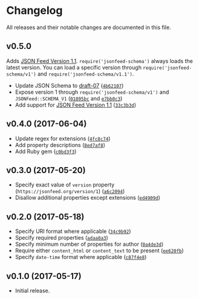 # Changelog

All releases and their notable changes are documented in this file.

## v0.5.0

Adds [JSON Feed Version 1.1](https://jsonfeed.org/version/1.1). `require('jsonfeed-schema')` always loads the latest version. You can load a specific version through `require('jsonfeed-schema/v1')` and `require('jsonfeed-schema/v1.1')`.

- Update JSON Schema to [draft-07](https://json-schema.org/draft-07/json-schema-release-notes.html) ([`4b62107`](https://github.com/sonicdoe/jsonfeed-schema/commit/4b621074ee811c4dee14224fee5a20679c0fcf85))
- Expose version 1 through `require('jsonfeed-schema/v1')` and `JSONFeed::SCHEMA_V1` ([`01895bc`](https://github.com/sonicdoe/jsonfeed-schema/commit/01895bcd8c32d34e5134125fb772bc498b57fe7f) and [`e7bb0c3`](https://github.com/sonicdoe/jsonfeed-schema/commit/e7bb0c39b59470cbb75e2ba1d762583b5421663a))
- Add support for [JSON Feed Version 1.1](https://jsonfeed.org/version/1.1) ([`33c3b3d`](https://github.com/sonicdoe/jsonfeed-schema/commit/33c3b3d1296a0238f19dcd7a0becfd19a917372f))

## v0.4.0 (2017-06-04)

- Update regex for extensions ([`4fc8c74`](https://github.com/sonicdoe/jsonfeed-schema/commit/4fc8c74bfb190802dcc1ca350265401ee2450445))
- Add property descriptions ([`8ed7af8`](https://github.com/sonicdoe/jsonfeed-schema/commit/8ed7af8e578b21db96d2221800f84c87ef6ea16b))
- Add Ruby gem ([`c0bd3f3`](https://github.com/sonicdoe/jsonfeed-schema/commit/c0bd3f31b26f7c8fcb678894ed58527e89da9729))

## v0.3.0 (2017-05-20)

- Specify exact value of `version` property (`https://jsonfeed.org/version/1`) ([`a6c2094`](https://github.com/sonicdoe/jsonfeed-schema/commit/a6c2094aaea9644be7dda2dc895cdc14095e9587))
- Disallow additional properties except extensions ([`ed4909d`](https://github.com/sonicdoe/jsonfeed-schema/commit/ed4909dbef122cd2a999492bb23967d29f346bb4))

## v0.2.0 (2017-05-18)

- Specify URI format where applicable ([`34c9b92`](https://github.com/sonicdoe/jsonfeed-schema/commit/34c9b92a6111363e71e7b064d5aab9c202cdcbe7))
- Specify required properties ([`adaa0a3`](https://github.com/sonicdoe/jsonfeed-schema/commit/adaa0a35cef7807320b06a5655bb6e20dc484b8a))
- Specify minimum number of properties for author ([`0a4de3d`](https://github.com/sonicdoe/jsonfeed-schema/commit/0a4de3d076bb226cdf6a42d8d0dc69aac6bab2fb))
- Require either `content_html` or `content_text` to be present ([`ee620fb`](https://github.com/sonicdoe/jsonfeed-schema/commit/ee620fb10378665be27f18000d1c6e7d515733bd))
- Specify `date-time` format where applicable ([`c87f4e8`](https://github.com/sonicdoe/jsonfeed-schema/commit/c87f4e8d597fdfeec95f2773dc4ce6ee84d07890))

## v0.1.0 (2017-05-17)

- Initial release.
